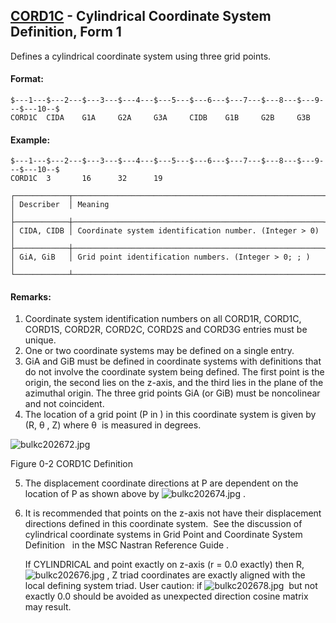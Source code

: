 ## [CORD1C](https://help.hexagonmi.com/bundle/MSC_Nastran_2022.4/page/Nastran_Combined_Book/qrg/bulkc2/TOC.CORD1C.xhtml) - Cylindrical Coordinate System Definition, Form 1

Defines a cylindrical coordinate system using three grid points.

#### Format:

```nastran
$---1---$---2---$---3---$---4---$---5---$---6---$---7---$---8---$---9---$---10--$
CORD1C  CIDA    G1A     G2A     G3A     CIDB    G1B     G2B     G3B             
```

#### Example:

```nastran
$---1---$---2---$---3---$---4---$---5---$---6---$---7---$---8---$---9---$---10--$
CORD1C  3       16      32      19                                              
```

```text
┌────────────┬────────────────────────────────────────────────────────┐
│ Describer  │ Meaning                                                │
├────────────┼────────────────────────────────────────────────────────┤
│ CIDA, CIDB │ Coordinate system identification number. (Integer > 0) │
├────────────┼────────────────────────────────────────────────────────┤
│ GiA, GiB   │ Grid point identification numbers. (Integer > 0; ; )   │
└────────────┴────────────────────────────────────────────────────────┘
```

#### Remarks:

1. Coordinate system identification numbers on all CORD1R, CORD1C, CORD1S, CORD2R, CORD2C, CORD2S and CORD3G entries must be unique.
2. One or two coordinate systems may be defined on a single entry.
3. GiA and GiB must be defined in coordinate systems with definitions that do not involve the coordinate system being defined. The first point is the origin, the second lies on the z-axis, and the third lies in the plane of the azimuthal origin. The three grid points GiA (or GiB) must be noncolinear and not coincident.
4. The location of a grid point (P in  ) in this coordinate system is given by (R,  θ , Z) where  θ  is measured in degrees.

![bulkc202672.jpg](https://help-be.hexagonmi.com/bundle/MSC_Nastran_2022.4/page/Nastran_Combined_Book/qrg/bulkc2/../../../assets/bulkc202672.jpg?_LANG=enus)

Figure 0-2 CORD1C Definition

5. The displacement coordinate directions at P are dependent on the location of P as shown above by  ![bulkc202674.jpg](https://help-be.hexagonmi.com/bundle/MSC_Nastran_2022.4/page/Nastran_Combined_Book/qrg/bulkc2/../../../assets/bulkc202674.jpg?_LANG=enus) .
6. It is recommended that points on the z-axis not have their displacement directions defined in this coordinate system.  See the discussion of cylindrical coordinate systems in  Grid Point and Coordinate System Definition   in the  MSC Nastran Reference Guide .

     If CYLINDRICAL and point exactly on z-axis (r = 0.0 exactly) then R,  ![bulkc202676.jpg](https://help-be.hexagonmi.com/bundle/MSC_Nastran_2022.4/page/Nastran_Combined_Book/qrg/bulkc2/../../../assets/bulkc202676.jpg?_LANG=enus) , Z triad coordinates are exactly aligned with the local defining system triad. User caution: if  ![bulkc202678.jpg](https://help-be.hexagonmi.com/bundle/MSC_Nastran_2022.4/page/Nastran_Combined_Book/qrg/bulkc2/../../../assets/bulkc202678.jpg?_LANG=enus)  but not exactly 0.0 should be avoided as unexpected direction cosine matrix may result.

